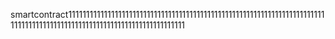smartcontract1111111111111111111111111111111111111111111111111111111111111111111111111111111111111111111111111111111111111111111111111
